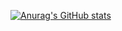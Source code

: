 [![Anurag's GitHub stats](https://github-readme-stats.vercel.app/api?username=Minep&show_icons=true&theme=vue)](https://github.com/anuraghazra/github-readme-stats)
